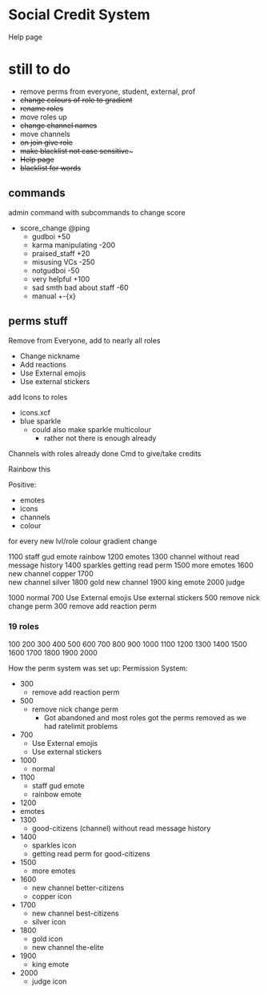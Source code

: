 # Social Credit System

Help page

# still to do
- remove perms from everyone, student, external, prof
- ~~change colours of role to gradient~~
- ~~rename roles~~
- move roles up
- ~~change channel names~~
- move channels
- ~~on join give role~~
- ~~make blacklist not case sensitive~~~
- ~~Help page~~
- ~~blacklist for words~~






## commands
admin command with subcommands to change score
- score_change @ping 
  - gudboi +50
  - karma manipulating -200
  - praised_staff +20
  - misusing VCs -250
  - notgudboi -50
  - very helpful +100
  - sad smth bad about staff -60
  - manual +-{x}


## perms stuff




Remove from Everyone, add to nearly all roles
- Change nickname
- Add reactions
- Use External emojis
- Use external stickers

add Icons to roles
- icons.xcf
- blue sparkle 
  - could also make sparkle multicolour
    - rather not there is enough already

Channels with roles already done
Cmd to give/take credits

Rainbow this

Positive:
- emotes
- icons
- channels
- colour


for every new lvl/role colour gradient change

1100
  staff gud emote
  rainbow
1200
  emotes
1300
  channel without read message history
1400
  sparkles
  getting read perm
1500
  more emotes
1600
  new channel
  copper
1700  
  new channel
  silver
1800
  gold
  new channel
1900
  king emote
2000
  judge



1000
  normal
700
  Use External emojis
  Use external stickers
500
  remove nick change perm
300
  remove add reaction perm



### 19 roles


100
200
300
400
500
600
700
800
900
1000
1100
1200
1300
1400
1500
1600
1700
1800
1900
2000


How the perm system was set up:
Permission System:
- 300
  - remove add reaction perm
- 500
  - remove nick change perm
    - Got abandoned and most roles got the perms removed as we had ratelimit problems
- 700
  - Use External emojis
  - Use external stickers
- 1000
  - normal
- 1100
  - staff gud emote
  - rainbow emote
- 1200
- emotes
- 1300
  - good-citizens (channel) without read message history
- 1400
  - sparkles icon
  - getting read perm for good-citizens
- 1500
  - more emotes
- 1600
  - new channel better-citizens
  - copper icon
- 1700  
  - new channel best-citizens
  - silver icon
- 1800
  - gold icon
  - new channel the-elite
- 1900
  - king emote
- 2000
  - judge icon
